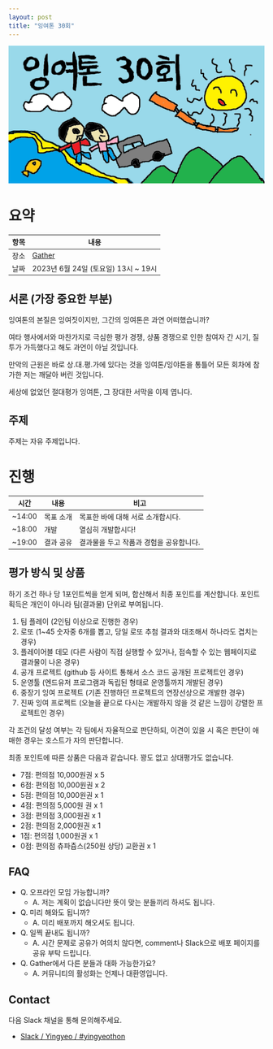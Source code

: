 ```yaml
---
layout: post
title: "잉여톤 30회"
---
```


![Connected](/images/30/title.png)

# 요약

| 항목 | 내용                                                  |
| ---- | ----------------------------------------------------- |
| 장소 | [Gather](https://www.gather.town/)                    |
| 날짜 | 2023년 6월 24일 (토요일) 13시 ~ 19시 |

## **서론 (가장 중요한 부분)**

잉여톤의 본질은 잉여짓이지만, 그간의 잉여톤은 과연 어떠했습니까?

여타 행사에서와 마찬가지로 극심한 평가 경쟁, 상품 경쟁으로 인한 참여자 간 시기, 질투가 가득했다고 해도 과언이 아닐 것입니다.

만악의 근원은 바로 상.대.평.가에 있다는 것을 잉여톤/잉야톤을 통틀어 모든 회차에 참가한 저는 깨달아 버린 것입니다.

세상에 없었던 절대평가 잉여톤, 그 장대한 서막을 이제 엽니다.


## 주제

주제는 자유 주제입니다.

# 진행

| 시간   | 내용          | 비고                                                                |
| ------ | ------------ | ------------------------------------------------------------------- |
| ~14:00 | 목표 소개    | 목표한 바에 대해 서로 소개합시다.              |
| ~18:00 | 개발         | 열심히 개발합시다! |
| ~19:00 | 결과 공유    | 결과물을 두고 작품과 경험을 공유합니다.                             |

## 평가 방식 및 상품

하기 조건 하나 당 1포인트씩을 얻게 되며, 합산해서 최종 포인트를 계산합니다. 포인트 획득은 개인이 아니라 팀(결과물) 단위로 부여됩니다.

1. 팀 플레이 (2인팀 이상으로 진행한 경우)
1. 로또 (1~45 숫자중 6개를 뽑고, 당일 로또 추첨 결과와 대조해서 하나라도 겹치는 경우)
1. 플레이어블 데모 (다른 사람이 직접 실행할 수 있거나, 접속할 수 있는 웹페이지로 결과물이 나온 경우)
1. 공개 프로젝트 (github 등 사이트 통해서 소스 코드 공개된 프로젝트인 경우)
1. 운영툴 (엔드유저 프로그램과 독립된 형태로 운영툴까지 개발된 경우)
1. 중장기 잉여 프로젝트 (기존 진행하던 프로젝트의 연장선상으로 개발한 경우)
1. 진짜 잉여 프로젝트 (오늘을 끝으로 다시는 개발하지 않을 것 같은 느낌이 강렬한 프로젝트인 경우)

각 조건의 달성 여부는 각 팀에서 자율적으로 판단하되, 이견이 있을 시 혹은 판단이 애매한 경우는 호스트가 자의 판단합니다.

최종 포인트에 따른 상품은 다음과 같습니다. 꽝도 없고 상대평가도 없습니다.

* 7점: 편의점 10,000원권 x 5
* 6점: 편의점 10,000원권 x 2
* 5점: 편의점 10,000원권 x 1
* 4점: 편의점 5,000원 권 x 1
* 3점: 편의점 3,000원권 x 1
* 2점: 편의점 2,000원권 x 1
* 1점: 편의점 1,000원권 x 1
* 0점: 편의점 츄파츕스(250원 상당) 교환권 x 1

## FAQ

- Q. 오프라인 모임 가능합니까?
  - A. 저는 계획이 없습니다만 뜻이 맞는 분들끼리 하셔도 됩니다.
- Q. 미리 해와도 됩니까?
  - A. 미리 배포까지 해오셔도 됩니다.
- Q. 일찍 끝내도 됩니까?
  - A. 시간 문제로 공유가 여의치 않다면, comment나 Slack으로 배포 페이지를 공유 부탁 드립니다.
- Q. Gather에서 다른 분들과 대화 가능한가요?
  - A. 커뮤니티의 활성화는 언제나 대환영입니다.

## Contact

다음 Slack 채널을 통해 문의해주세요.

- [Slack / Yingyeo / #yingyeothon](https://yingyeo.slack.com/archives/CKVC3819C)
